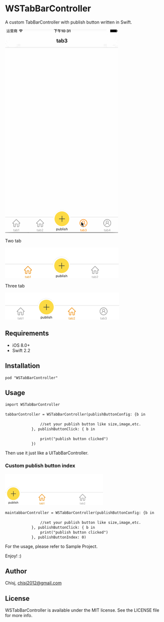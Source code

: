 # WSTabBarController
A custom TabBarController with publish button written in Swift.

![screenShot](ScreenShot/tabbarsample.gif)

Two tab

![screenShot2](ScreenShot/screen_shot2.png)

Three tab

![screenShot3](ScreenShot/screen_shot3.png)

## Requirements
- iOS 8.0+
- Swift 2.2

## Installation


```
pod "WSTabBarController"
```

## Usage

```
import WSTabBarController

tabbarController = WSTabBarController(publishButtonConfig: {b in

            	//set your publish button like size,image,etc.
            }, publishButtonClick: { b in 
            
            	print("publish button clicked")
            })

```

Then use it just like a UITabBarController.

### Custom publish button index


![screenShot4](ScreenShot/screen_shot4.png)



```
maintabbarController = WSTabBarController(publishButtonConfig: {b in

            	//set your publish button like size,image,etc.
            }, publishButtonClick: { b in 
            	print("publish button clicked")
            }, publishButtonIndex: 0)
```


For the usage, please refer to Sample Project.


Enjoy! :)



## Author

Chisj, chisj2012@gmail.com
## License

WSTabBarController is available under the MIT license. See the LICENSE file for more info.
